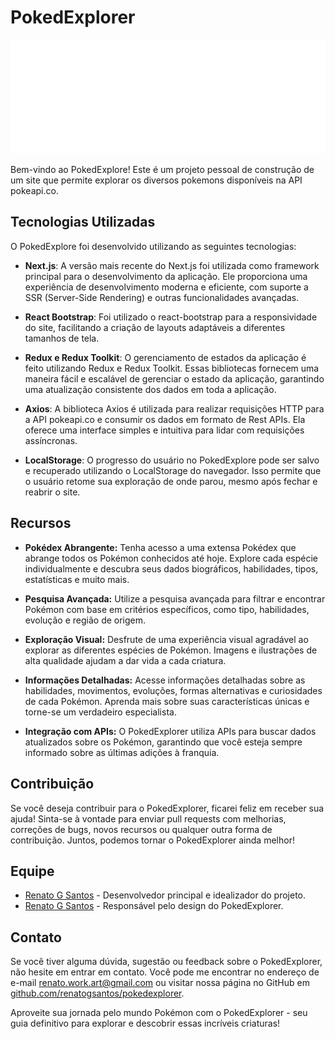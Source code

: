 # PokedExplorer

![PokedExplorer Logo](/public/pokedexplore.svg)

Bem-vindo ao PokedExplore! Este é um projeto pessoal de construção de um site que permite explorar os diversos pokemons disponíveis na API pokeapi.co.

## Tecnologias Utilizadas

O PokedExplore foi desenvolvido utilizando as seguintes tecnologias:

- **Next.js**: A versão mais recente do Next.js foi utilizada como framework principal para o desenvolvimento da aplicação. Ele proporciona uma experiência de desenvolvimento moderna e eficiente, com suporte a SSR (Server-Side Rendering) e outras funcionalidades avançadas.

- **React Bootstrap**: Foi utilizado o react-bootstrap para a responsividade do site, facilitando a criação de layouts adaptáveis a diferentes tamanhos de tela.

- **Redux e Redux Toolkit**: O gerenciamento de estados da aplicação é feito utilizando Redux e Redux Toolkit. Essas bibliotecas fornecem uma maneira fácil e escalável de gerenciar o estado da aplicação, garantindo uma atualização consistente dos dados em toda a aplicação.

- **Axios**: A biblioteca Axios é utilizada para realizar requisições HTTP para a API pokeapi.co e consumir os dados em formato de Rest APIs. Ela oferece uma interface simples e intuitiva para lidar com requisições assíncronas.

- **LocalStorage**: O progresso do usuário no PokedExplore pode ser salvo e recuperado utilizando o LocalStorage do navegador. Isso permite que o usuário retome sua exploração de onde parou, mesmo após fechar e reabrir o site.

## Recursos

- **Pokédex Abrangente:** Tenha acesso a uma extensa Pokédex que abrange todos os Pokémon conhecidos até hoje. Explore cada espécie individualmente e descubra seus dados biográficos, habilidades, tipos, estatísticas e muito mais.

- **Pesquisa Avançada:** Utilize a pesquisa avançada para filtrar e encontrar Pokémon com base em critérios específicos, como tipo, habilidades, evolução e região de origem.

- **Exploração Visual:** Desfrute de uma experiência visual agradável ao explorar as diferentes espécies de Pokémon. Imagens e ilustrações de alta qualidade ajudam a dar vida a cada criatura.

- **Informações Detalhadas:** Acesse informações detalhadas sobre as habilidades, movimentos, evoluções, formas alternativas e curiosidades de cada Pokémon. Aprenda mais sobre suas características únicas e torne-se um verdadeiro especialista.

- **Integração com APIs:** O PokedExplorer utiliza APIs para buscar dados atualizados sobre os Pokémon, garantindo que você esteja sempre informado sobre as últimas adições à franquia.

## Contribuição

Se você deseja contribuir para o PokedExplorer, ficarei feliz em receber sua ajuda! Sinta-se à vontade para enviar pull requests com melhorias, correções de bugs, novos recursos ou qualquer outra forma de contribuição. Juntos, podemos tornar o PokedExplorer ainda melhor!

## Equipe

- [Renato G Santos](https://github.com/renatogsantos) - Desenvolvedor principal e idealizador do projeto.
- [Renato G Santos](https://dribbble.com/renatogsantos) - Responsável pelo design do PokedExplorer.

## Contato

Se você tiver alguma dúvida, sugestão ou feedback sobre o PokedExplorer, não hesite em entrar em contato. Você pode me encontrar no endereço de e-mail [renato.work.art@gmail.com](mailto:renato.work.art@gmail.com) ou visitar nossa página no GitHub em [github.com/renatogsantos/pokedexplorer](https://github.com/renatogsantos/pokedexplorer).

Aproveite sua jornada pelo mundo Pokémon com o PokedExplorer - seu guia definitivo para explorar e descobrir essas incríveis criaturas!
